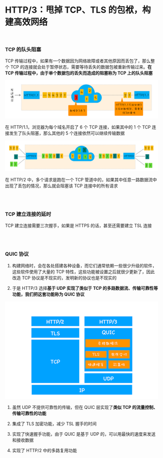 # HTTP/3：甩掉 TCP、TLS 的包袱，构建高效网络

</br>

### TCP 的队头阻塞

TCP 传输过程中，如果有一个数据因为网络故障或者其他原因而丢包了，那么整个 TCP 的连接就会处于暂停状态，需要等待丢失的数据包被重新传输过来。**在 TCP 传输过程中，由于单个数据包的丢失而造成的阻塞称为 TCP 上的队头阻塞**

![image](./img/http1-tcp-block.png)

在 HTTP/1.1，浏览器为每个域名开启了 6 个 TCP 连接，如果其中的 1 个 TCP 连接发生了队头阻塞，那么其他的 5 个连接依然可以继续传输数据

![image](./img/http2-tcp-block.png)

在 HTTP/2 中，多个请求是跑在一个 TCP 管道中的，如果其中任意一路数据流中出现了丢包的情况，那么就会阻塞该 TCP 连接中的所有请求

</br>
</br>

### TCP 建立连接的延时

TCP 建立连接需要三次握手，如果是 HTTPS 的话，甚至还需要建立 TSL 连接

</br>
</br>

### QUIC 协议

1. 构建网络时，会在各处搭建各种设备，而它们通常依赖一些很少升级的软件，这些软件使用了大量的 TCP 特性，这些功能被设置之后就很少更新了，因此改造 TCP 协议是不现实的，发明新的协议也是不现实的

2. 于是 HTTP/3 选择**基于 UDP 实现了类似于 TCP 的多路数据流、传输可靠性等功能，我们把这套功能称为 QUIC 协议**

![image](./img/QUIC.png)

1. 虽然 UDP 不提供可靠性的传输，但在 QUIC 层实现了**类似 TCP 的流量控制、传输可靠性的功能**

2. 集成了 TLS 加密功能，减少 TSL 握手的时间

3. 实现了快速握手功能，由于 QUIC 是基于 UDP 的，可以用最快的速度来发送和接收数据

4. 实现了 HTTP/2 中的多路复用功能

</br>
</br>
